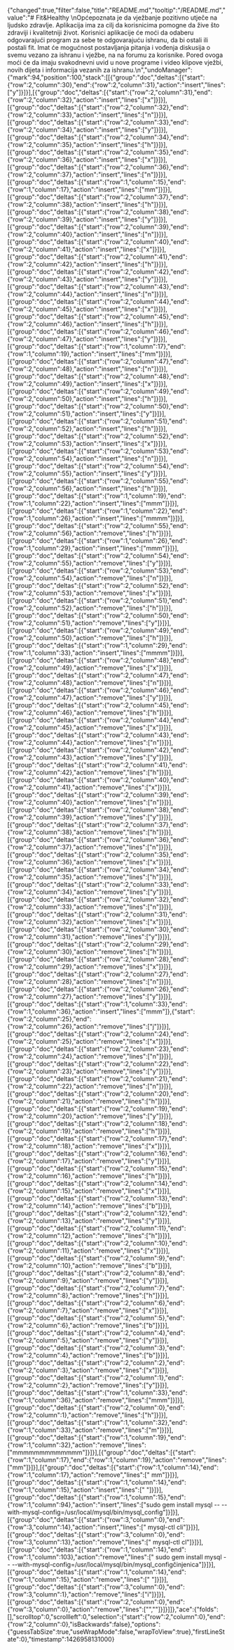 {"changed":true,"filter":false,"title":"README.md","tooltip":"/README.md","value":"# Fit&Healthy \nOpćepoznata je da vježbanje pozitivno utječe na ljudsko zdravlje. Aplikacija ima za cilj da korisnicima pomogne da žive što zdraviji i kvalitetniji život. Korisnici aplikacije će moći da odaberu odgovarajući program za sebe te odgovarajuću ishranu, da bi ostali ili postali fit. Imat će mogućnost postavljanja pitanja i vođenja diskusija o svemu vezano za ishranu i vježbe, na na forumu za korisnike. Pored ovoga moći će da imaju svakodnevni uvid u nove programe i video klipove vježbi, novih dijeta i informacija vezanih za ishranu.\n","undoManager":{"mark":94,"position":100,"stack":[[{"group":"doc","deltas":[{"start":{"row":2,"column":30},"end":{"row":2,"column":31},"action":"insert","lines":["y"]}]}],[{"group":"doc","deltas":[{"start":{"row":2,"column":31},"end":{"row":2,"column":32},"action":"insert","lines":["x"]}]}],[{"group":"doc","deltas":[{"start":{"row":2,"column":32},"end":{"row":2,"column":33},"action":"insert","lines":["n"]}]}],[{"group":"doc","deltas":[{"start":{"row":2,"column":33},"end":{"row":2,"column":34},"action":"insert","lines":["y"]}]}],[{"group":"doc","deltas":[{"start":{"row":2,"column":34},"end":{"row":2,"column":35},"action":"insert","lines":["h"]}]}],[{"group":"doc","deltas":[{"start":{"row":2,"column":35},"end":{"row":2,"column":36},"action":"insert","lines":["x"]}]}],[{"group":"doc","deltas":[{"start":{"row":2,"column":36},"end":{"row":2,"column":37},"action":"insert","lines":["n"]}]}],[{"group":"doc","deltas":[{"start":{"row":1,"column":15},"end":{"row":1,"column":17},"action":"insert","lines":["mm"]}]}],[{"group":"doc","deltas":[{"start":{"row":2,"column":37},"end":{"row":2,"column":38},"action":"insert","lines":["h"]}]}],[{"group":"doc","deltas":[{"start":{"row":2,"column":38},"end":{"row":2,"column":39},"action":"insert","lines":["y"]}]}],[{"group":"doc","deltas":[{"start":{"row":2,"column":39},"end":{"row":2,"column":40},"action":"insert","lines":["n"]}]}],[{"group":"doc","deltas":[{"start":{"row":2,"column":40},"end":{"row":2,"column":41},"action":"insert","lines":["x"]}]}],[{"group":"doc","deltas":[{"start":{"row":2,"column":41},"end":{"row":2,"column":42},"action":"insert","lines":["h"]}]}],[{"group":"doc","deltas":[{"start":{"row":2,"column":42},"end":{"row":2,"column":43},"action":"insert","lines":["y"]}]}],[{"group":"doc","deltas":[{"start":{"row":2,"column":43},"end":{"row":2,"column":44},"action":"insert","lines":["n"]}]}],[{"group":"doc","deltas":[{"start":{"row":2,"column":44},"end":{"row":2,"column":45},"action":"insert","lines":["x"]}]}],[{"group":"doc","deltas":[{"start":{"row":2,"column":45},"end":{"row":2,"column":46},"action":"insert","lines":["h"]}]}],[{"group":"doc","deltas":[{"start":{"row":2,"column":46},"end":{"row":2,"column":47},"action":"insert","lines":["y"]}]}],[{"group":"doc","deltas":[{"start":{"row":1,"column":17},"end":{"row":1,"column":19},"action":"insert","lines":["mm"]}]}],[{"group":"doc","deltas":[{"start":{"row":2,"column":47},"end":{"row":2,"column":48},"action":"insert","lines":["n"]}]}],[{"group":"doc","deltas":[{"start":{"row":2,"column":48},"end":{"row":2,"column":49},"action":"insert","lines":["x"]}]}],[{"group":"doc","deltas":[{"start":{"row":2,"column":49},"end":{"row":2,"column":50},"action":"insert","lines":["h"]}]}],[{"group":"doc","deltas":[{"start":{"row":2,"column":50},"end":{"row":2,"column":51},"action":"insert","lines":["y"]}]}],[{"group":"doc","deltas":[{"start":{"row":2,"column":51},"end":{"row":2,"column":52},"action":"insert","lines":["h"]}]}],[{"group":"doc","deltas":[{"start":{"row":2,"column":52},"end":{"row":2,"column":53},"action":"insert","lines":["x"]}]}],[{"group":"doc","deltas":[{"start":{"row":2,"column":53},"end":{"row":2,"column":54},"action":"insert","lines":["n"]}]}],[{"group":"doc","deltas":[{"start":{"row":2,"column":54},"end":{"row":2,"column":55},"action":"insert","lines":["y"]}]}],[{"group":"doc","deltas":[{"start":{"row":2,"column":55},"end":{"row":2,"column":56},"action":"insert","lines":["h"]}]}],[{"group":"doc","deltas":[{"start":{"row":1,"column":19},"end":{"row":1,"column":22},"action":"insert","lines":["mmm"]}]}],[{"group":"doc","deltas":[{"start":{"row":1,"column":22},"end":{"row":1,"column":26},"action":"insert","lines":["mmmm"]}]}],[{"group":"doc","deltas":[{"start":{"row":2,"column":55},"end":{"row":2,"column":56},"action":"remove","lines":["h"]}]}],[{"group":"doc","deltas":[{"start":{"row":1,"column":26},"end":{"row":1,"column":29},"action":"insert","lines":["mmm"]}]}],[{"group":"doc","deltas":[{"start":{"row":2,"column":54},"end":{"row":2,"column":55},"action":"remove","lines":["y"]}]}],[{"group":"doc","deltas":[{"start":{"row":2,"column":53},"end":{"row":2,"column":54},"action":"remove","lines":["n"]}]}],[{"group":"doc","deltas":[{"start":{"row":2,"column":52},"end":{"row":2,"column":53},"action":"remove","lines":["x"]}]}],[{"group":"doc","deltas":[{"start":{"row":2,"column":51},"end":{"row":2,"column":52},"action":"remove","lines":["h"]}]}],[{"group":"doc","deltas":[{"start":{"row":2,"column":50},"end":{"row":2,"column":51},"action":"remove","lines":["y"]}]}],[{"group":"doc","deltas":[{"start":{"row":2,"column":49},"end":{"row":2,"column":50},"action":"remove","lines":["h"]}]}],[{"group":"doc","deltas":[{"start":{"row":1,"column":29},"end":{"row":1,"column":33},"action":"insert","lines":["mmmm"]}]}],[{"group":"doc","deltas":[{"start":{"row":2,"column":48},"end":{"row":2,"column":49},"action":"remove","lines":["x"]}]}],[{"group":"doc","deltas":[{"start":{"row":2,"column":47},"end":{"row":2,"column":48},"action":"remove","lines":["n"]}]}],[{"group":"doc","deltas":[{"start":{"row":2,"column":46},"end":{"row":2,"column":47},"action":"remove","lines":["y"]}]}],[{"group":"doc","deltas":[{"start":{"row":2,"column":45},"end":{"row":2,"column":46},"action":"remove","lines":["h"]}]}],[{"group":"doc","deltas":[{"start":{"row":2,"column":44},"end":{"row":2,"column":45},"action":"remove","lines":["x"]}]}],[{"group":"doc","deltas":[{"start":{"row":2,"column":43},"end":{"row":2,"column":44},"action":"remove","lines":["n"]}]}],[{"group":"doc","deltas":[{"start":{"row":2,"column":42},"end":{"row":2,"column":43},"action":"remove","lines":["y"]}]}],[{"group":"doc","deltas":[{"start":{"row":2,"column":41},"end":{"row":2,"column":42},"action":"remove","lines":["h"]}]}],[{"group":"doc","deltas":[{"start":{"row":2,"column":40},"end":{"row":2,"column":41},"action":"remove","lines":["x"]}]}],[{"group":"doc","deltas":[{"start":{"row":2,"column":39},"end":{"row":2,"column":40},"action":"remove","lines":["n"]}]}],[{"group":"doc","deltas":[{"start":{"row":2,"column":38},"end":{"row":2,"column":39},"action":"remove","lines":["y"]}]}],[{"group":"doc","deltas":[{"start":{"row":2,"column":37},"end":{"row":2,"column":38},"action":"remove","lines":["h"]}]}],[{"group":"doc","deltas":[{"start":{"row":2,"column":36},"end":{"row":2,"column":37},"action":"remove","lines":["n"]}]}],[{"group":"doc","deltas":[{"start":{"row":2,"column":35},"end":{"row":2,"column":36},"action":"remove","lines":["x"]}]}],[{"group":"doc","deltas":[{"start":{"row":2,"column":34},"end":{"row":2,"column":35},"action":"remove","lines":["h"]}]}],[{"group":"doc","deltas":[{"start":{"row":2,"column":33},"end":{"row":2,"column":34},"action":"remove","lines":["y"]}]}],[{"group":"doc","deltas":[{"start":{"row":2,"column":32},"end":{"row":2,"column":33},"action":"remove","lines":["n"]}]}],[{"group":"doc","deltas":[{"start":{"row":2,"column":31},"end":{"row":2,"column":32},"action":"remove","lines":["x"]}]}],[{"group":"doc","deltas":[{"start":{"row":2,"column":30},"end":{"row":2,"column":31},"action":"remove","lines":["y"]}]}],[{"group":"doc","deltas":[{"start":{"row":2,"column":29},"end":{"row":2,"column":30},"action":"remove","lines":["h"]}]}],[{"group":"doc","deltas":[{"start":{"row":2,"column":28},"end":{"row":2,"column":29},"action":"remove","lines":["x"]}]}],[{"group":"doc","deltas":[{"start":{"row":2,"column":27},"end":{"row":2,"column":28},"action":"remove","lines":["n"]}]}],[{"group":"doc","deltas":[{"start":{"row":2,"column":26},"end":{"row":2,"column":27},"action":"remove","lines":["y"]}]}],[{"group":"doc","deltas":[{"start":{"row":1,"column":33},"end":{"row":1,"column":36},"action":"insert","lines":["mmm"]},{"start":{"row":2,"column":25},"end":{"row":2,"column":26},"action":"remove","lines":["j"]}]}],[{"group":"doc","deltas":[{"start":{"row":2,"column":24},"end":{"row":2,"column":25},"action":"remove","lines":["x"]}]}],[{"group":"doc","deltas":[{"start":{"row":2,"column":23},"end":{"row":2,"column":24},"action":"remove","lines":["n"]}]}],[{"group":"doc","deltas":[{"start":{"row":2,"column":22},"end":{"row":2,"column":23},"action":"remove","lines":["y"]}]}],[{"group":"doc","deltas":[{"start":{"row":2,"column":21},"end":{"row":2,"column":22},"action":"remove","lines":["n"]}]}],[{"group":"doc","deltas":[{"start":{"row":2,"column":20},"end":{"row":2,"column":21},"action":"remove","lines":["h"]}]}],[{"group":"doc","deltas":[{"start":{"row":2,"column":19},"end":{"row":2,"column":20},"action":"remove","lines":["y"]}]}],[{"group":"doc","deltas":[{"start":{"row":2,"column":18},"end":{"row":2,"column":19},"action":"remove","lines":["h"]}]}],[{"group":"doc","deltas":[{"start":{"row":2,"column":17},"end":{"row":2,"column":18},"action":"remove","lines":["x"]}]}],[{"group":"doc","deltas":[{"start":{"row":2,"column":16},"end":{"row":2,"column":17},"action":"remove","lines":["y"]}]}],[{"group":"doc","deltas":[{"start":{"row":2,"column":15},"end":{"row":2,"column":16},"action":"remove","lines":["h"]}]}],[{"group":"doc","deltas":[{"start":{"row":2,"column":14},"end":{"row":2,"column":15},"action":"remove","lines":["x"]}]}],[{"group":"doc","deltas":[{"start":{"row":2,"column":13},"end":{"row":2,"column":14},"action":"remove","lines":["b"]}]}],[{"group":"doc","deltas":[{"start":{"row":2,"column":12},"end":{"row":2,"column":13},"action":"remove","lines":["y"]}]}],[{"group":"doc","deltas":[{"start":{"row":2,"column":11},"end":{"row":2,"column":12},"action":"remove","lines":["h"]}]}],[{"group":"doc","deltas":[{"start":{"row":2,"column":10},"end":{"row":2,"column":11},"action":"remove","lines":["x"]}]}],[{"group":"doc","deltas":[{"start":{"row":2,"column":9},"end":{"row":2,"column":10},"action":"remove","lines":["b"]}]}],[{"group":"doc","deltas":[{"start":{"row":2,"column":8},"end":{"row":2,"column":9},"action":"remove","lines":["y"]}]}],[{"group":"doc","deltas":[{"start":{"row":2,"column":7},"end":{"row":2,"column":8},"action":"remove","lines":["h"]}]}],[{"group":"doc","deltas":[{"start":{"row":2,"column":6},"end":{"row":2,"column":7},"action":"remove","lines":["x"]}]}],[{"group":"doc","deltas":[{"start":{"row":2,"column":5},"end":{"row":2,"column":6},"action":"remove","lines":["b"]}]}],[{"group":"doc","deltas":[{"start":{"row":2,"column":4},"end":{"row":2,"column":5},"action":"remove","lines":["y"]}]}],[{"group":"doc","deltas":[{"start":{"row":2,"column":3},"end":{"row":2,"column":4},"action":"remove","lines":["b"]}]}],[{"group":"doc","deltas":[{"start":{"row":2,"column":2},"end":{"row":2,"column":3},"action":"remove","lines":["x"]}]}],[{"group":"doc","deltas":[{"start":{"row":2,"column":1},"end":{"row":2,"column":2},"action":"remove","lines":["y"]}]}],[{"group":"doc","deltas":[{"start":{"row":1,"column":33},"end":{"row":1,"column":36},"action":"remove","lines":["mmm"]}]}],[{"group":"doc","deltas":[{"start":{"row":2,"column":0},"end":{"row":2,"column":1},"action":"remove","lines":["h"]}]}],[{"group":"doc","deltas":[{"start":{"row":1,"column":32},"end":{"row":1,"column":33},"action":"remove","lines":["m"]}]}],[{"group":"doc","deltas":[{"start":{"row":1,"column":19},"end":{"row":1,"column":32},"action":"remove","lines":["mmmmmmmmmmmmm"]}]}],[{"group":"doc","deltas":[{"start":{"row":1,"column":17},"end":{"row":1,"column":19},"action":"remove","lines":["mm"]}]}],[{"group":"doc","deltas":[{"start":{"row":1,"column":14},"end":{"row":1,"column":17},"action":"remove","lines":[" mm"]}]}],[{"group":"doc","deltas":[{"start":{"row":1,"column":14},"end":{"row":1,"column":15},"action":"insert","lines":[" "]}]}],[{"group":"doc","deltas":[{"start":{"row":1,"column":15},"end":{"row":1,"column":94},"action":"insert","lines":["sudo gem install mysql -- --with-mysql-config=/usr/local/mysql/bin/mysql_config"]}]}],[{"group":"doc","deltas":[{"start":{"row":3,"column":0},"end":{"row":3,"column":14},"action":"insert","lines":[" mysql-ctl cli"]}]}],[{"group":"doc","deltas":[{"start":{"row":3,"column":0},"end":{"row":3,"column":13},"action":"remove","lines":[" mysql-ctl cl"]}]}],[{"group":"doc","deltas":[{"start":{"row":1,"column":14},"end":{"row":1,"column":103},"action":"remove","lines":[" sudo gem install mysql -- --with-mysql-config=/usr/local/mysql/bin/mysql_configčinjenica"]}]}],[{"group":"doc","deltas":[{"start":{"row":1,"column":14},"end":{"row":1,"column":15},"action":"remove","lines":[" "]}]}],[{"group":"doc","deltas":[{"start":{"row":3,"column":0},"end":{"row":3,"column":1},"action":"remove","lines":["i"]}]}],[{"group":"doc","deltas":[{"start":{"row":2,"column":0},"end":{"row":3,"column":0},"action":"remove","lines":["",""]}]}]]},"ace":{"folds":[],"scrolltop":0,"scrollleft":0,"selection":{"start":{"row":2,"column":0},"end":{"row":2,"column":0},"isBackwards":false},"options":{"guessTabSize":true,"useWrapMode":false,"wrapToView":true},"firstLineState":0},"timestamp":1426958131000}
